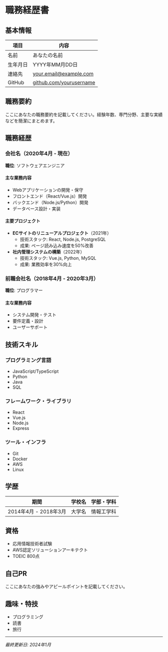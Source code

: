 # 職務経歴書

## 基本情報

| 項目 | 内容 |
|------|------|
| 名前 | あなたの名前 |
| 生年月日 | YYYY年MM月DD日 |
| 連絡先 | your.email@example.com |
| GitHub | [github.com/yourusername](https://github.com/yourusername) |

## 職務要約

ここにあなたの職務要約を記載してください。経験年数、専門分野、主要な実績などを簡潔にまとめます。

## 職務経歴

### 会社名（2020年4月 - 現在）

**職位**: ソフトウェアエンジニア

#### 主な業務内容
- Webアプリケーションの開発・保守
- フロントエンド（React/Vue.js）開発
- バックエンド（Node.js/Python）開発
- データベース設計・実装

#### 主要プロジェクト
- **ECサイトのリニューアルプロジェクト**（2021年）
  - 技術スタック: React, Node.js, PostgreSQL
  - 成果: ページ読み込み速度を50%改善
- **社内管理システムの構築**（2022年）
  - 技術スタック: Vue.js, Python, MySQL
  - 成果: 業務効率を30%向上

### 前職会社名（2018年4月 - 2020年3月）

**職位**: プログラマー

#### 主な業務内容
- システム開発・テスト
- 要件定義・設計
- ユーザーサポート

## 技術スキル

### プログラミング言語
- JavaScript/TypeScript
- Python
- Java
- SQL

### フレームワーク・ライブラリ
- React
- Vue.js
- Node.js
- Express

### ツール・インフラ
- Git
- Docker
- AWS
- Linux

## 学歴

| 期間 | 学校名 | 学部・学科 |
|------|--------|------------|
| 2014年4月 - 2018年3月 | 大学名 | 情報工学科 |

## 資格

- 応用情報技術者試験
- AWS認定ソリューションアーキテクト
- TOEIC 800点

## 自己PR

ここにあなたの強みやアピールポイントを記載してください。

## 趣味・特技

- プログラミング
- 読書
- 旅行

---

*最終更新日: 2024年1月* 

